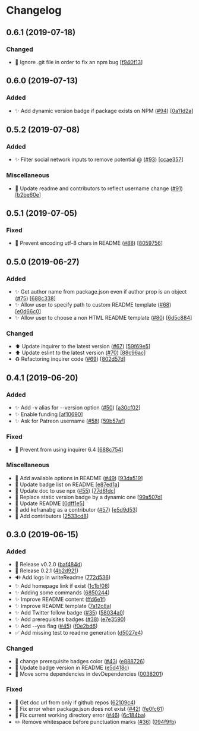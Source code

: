 # Changelog

<a name="0.6.1"></a>

## 0.6.1 (2019-07-18)

### Changed

- 🔧 Ignore .git file in order to fix an npm bug [[f940f13](https://github.com/kefranabg/readme-md-generator/commit/f940f130efef5ffdeb3f278e7435570c95363acb)]

<a name="0.6.0"></a>

## 0.6.0 (2019-07-13)

### Added

- ✨ Add dynamic version badge if package exists on NPM ([#94](https://github.com/kefranabg/readme-md-generator/issues/94)) [[0a11d2a](https://github.com/kefranabg/readme-md-generator/commit/0a11d2ae3a7ea767e4f0138f7b1d21e114fb991a)]

<a name="0.5.2"></a>

## 0.5.2 (2019-07-08)

### Added

- ✨ Filter social network inputs to remove potential @ ([#93](https://github.com/kefranabg/readme-md-generator/issues/93)) [[ccae357](https://github.com/kefranabg/readme-md-generator/commit/ccae357ad2c8a3788a248075644cf27d312f226b)]

### Miscellaneous

- 📝 Update readme and contributors to reflect username change ([#91](https://github.com/kefranabg/readme-md-generator/issues/91)) [[b2be60e](https://github.com/kefranabg/readme-md-generator/commit/b2be60e8bb429c9c440c6602f4f4ebec51b6d889)]

<a name="0.5.1"></a>

## 0.5.1 (2019-07-05)

### Fixed

- 🐛 Prevent encoding utf-8 chars in README ([#88](https://github.com/kefranabg/readme-md-generator/issues/88)) [[8059756](https://github.com/kefranabg/readme-md-generator/commit/80597564e0fd9e0b8c69c333929d02e9ec9ae0b0)]

<a name="0.5.0"></a>

## 0.5.0 (2019-06-27)

### Added

- ✨ Get author name from package.json even if author prop is an object ([#75](https://github.com/kefranabg/readme-md-generator/issues/75)) [[688c338](https://github.com/kefranabg/readme-md-generator/commit/688c33833188a5487ff6df024d4993404ee0406c)]
- ✨ Allow user to specify path to custom README template ([#68](https://github.com/kefranabg/readme-md-generator/issues/68)) [[e0d66c0](https://github.com/kefranabg/readme-md-generator/commit/e0d66c002c8108ff3ae142979a5c8003a28a8107)]
- ✨ Allow user to choose a non HTML README template ([#80](https://github.com/kefranabg/readme-md-generator/issues/80)) [[6d5c884](https://github.com/kefranabg/readme-md-generator/commit/6d5c8848c476fc2770204f215ddd6f48d539b4e0)]

### Changed

- ⬆️ Update inquirer to the latest version ([#67](https://github.com/kefranabg/readme-md-generator/issues/67)) [[59f69e5](https://github.com/kefranabg/readme-md-generator/commit/59f69e51ec1caae17230d9331a2c14b04bd2825e)]
- ⬆️ Update eslint to the latest version ([#70](https://github.com/kefranabg/readme-md-generator/issues/70)) [[88c96ac](https://github.com/kefranabg/readme-md-generator/commit/88c96ac31acfa12381a33d39a2953f3405053870)]
- ♻️ Refactoring inquirer code ([#69](https://github.com/kefranabg/readme-md-generator/issues/69)) [[802d57d](https://github.com/kefranabg/readme-md-generator/commit/802d57d8af2e2cdcdbddea86c2fa2225db6d4516)]

<a name="0.4.1"></a>

## 0.4.1 (2019-06-20)

### Added

- ✨ Add -v alias for --version option ([#50](https://github.com/kefranabg/readme-md-generator/issues/50)) [[a30cf02](https://github.com/kefranabg/readme-md-generator/commit/a30cf02531a4d26e85ed5e9db9ada6262d478711)]
- ✨ Enable funding [[af10690](https://github.com/kefranabg/readme-md-generator/commit/af10690857df92d29807a37abce055d5351f99f4)]
- ✨ Ask for Patreon username ([#58](https://github.com/kefranabg/readme-md-generator/issues/58)) [[59b57af](https://github.com/kefranabg/readme-md-generator/commit/59b57af7aa5ce91ff0ce1998bff835d781b5df79)]

### Fixed

- 🐛 Prevent from using inquirer 6.4 [[688c754](https://github.com/kefranabg/readme-md-generator/commit/688c754584bfb7d9191eb30e18563e16f2a7b3ff)]

### Miscellaneous

- 📝 Add available options in README ([#49](https://github.com/kefranabg/readme-md-generator/issues/49)) [[93da519](https://github.com/kefranabg/readme-md-generator/commit/93da51958d04335674201490cb90b9f04f5551bb)]
- 📝 Update badge list on README [[e87ed1a](https://github.com/kefranabg/readme-md-generator/commit/e87ed1ae92f04cc94e06a3e6339090588b3eaa17)]
- 📝 Update doc to use npx ([#55](https://github.com/kefranabg/readme-md-generator/issues/55)) [[77d6fdc](https://github.com/kefranabg/readme-md-generator/commit/77d6fdc4f0a2d9b86d3169f35ed8eab355ebcd68)]
- 📝 Replace static version badge by a dynamic one [[99a507d](https://github.com/kefranabg/readme-md-generator/commit/99a507d6ebf54b58aaf941e1752e7e4d16565a53)]
- 📝 Update README [[0dff1e5](https://github.com/kefranabg/readme-md-generator/commit/0dff1e5562404559b2ad64ccf0c8fc3d1df73f92)]
- 📝 add kefranabg as a contributor ([#57](https://github.com/kefranabg/readme-md-generator/issues/57)) [[e5d9d53](https://github.com/kefranabg/readme-md-generator/commit/e5d9d5376b8341e06005e497728935c2874631b6)]
- 👥 Add contributors [[2533cd8](https://github.com/kefranabg/readme-md-generator/commit/2533cd8f2c8c78a043e67ca2bead9b4606606121)]

<a name="0.3.0"></a>

## 0.3.0 (2019-06-15)

### Added

- 🔖 Release v0.2.0 ([baf484d](https://github.com/kefranabg/readme-md-generator/commit/baf484d203db37dbb6d7685db61f356095da5f56))
- 🔖 Release 0.2.1 ([4b2d921](https://github.com/kefranabg/readme-md-generator/commit/4b2d9214e5169d7d593ac3c36bc529c7dd2c2ab8))
- 🔊 Add logs in writeReadme ([772d536](https://github.com/kefranabg/readme-md-generator/commit/772d536a99fea4d0a8024fedb02664ae3a968351))
- ✨ Add homepage link if exist ([1c1bf08](https://github.com/kefranabg/readme-md-generator/commit/1c1bf08b29ef16a677114d74eb145d3a83f3c35a))
- ✨ Adding some commands ([6850244](https://github.com/kefranabg/readme-md-generator/commit/685024493f8670559df643b551f383b9cbf434b0))
- ✨ Improve README content ([ffd6e1f](https://github.com/kefranabg/readme-md-generator/commit/ffd6e1f9653c31168bf025e797e05951bc9ab15a))
- ✨ Improve README template ([7a12c8a](https://github.com/kefranabg/readme-md-generator/commit/7a12c8a687f50da7fee1c2b2352363f3abf1e71f))
- ✨ Add Twitter follow badge ([#35](https://github.com/kefranabg/readme-md-generator/issues/35)) ([58034a0](https://github.com/kefranabg/readme-md-generator/commit/58034a00bfdf6ea50e4ffabdd39657dfce317fee))
- ✨ Add prerequisites badges ([#38](https://github.com/kefranabg/readme-md-generator/issues/38)) ([e7e3590](https://github.com/kefranabg/readme-md-generator/commit/e7e3590023027f80acde722aa91824d9bc3d0b26))
- ✨ Add --yes flag ([#45](https://github.com/kefranabg/readme-md-generator/issues/45)) ([f0e2bd6](https://github.com/kefranabg/readme-md-generator/commit/f0e2bd6aaa0ed7b47843482046d4c443db5643c7))
- ✅ Add missing test to readme generation ([d5027e4](https://github.com/kefranabg/readme-md-generator/commit/d5027e4d0e0d31e9059729e208e20908b299f040))

### Changed

- 💄 change prerequisite badges color ([#43](https://github.com/kefranabg/readme-md-generator/issues/43)) ([e888726](https://github.com/kefranabg/readme-md-generator/commit/e888726b471a28265ed689786f85c8618b9af957))
- 💬 Update badge version in README ([e5d418c](https://github.com/kefranabg/readme-md-generator/commit/e5d418c2b3b7e6fcbb2e5631adb70b51c2b82843))
- 🔧 Move some dependencies in devDependencies ([0038201](https://github.com/kefranabg/readme-md-generator/commit/0038201ec94f1d31b3473948cdfd9f950466d4ad))

### Fixed

- 🐛 Get doc url from only if github repos ([62109c4](https://github.com/kefranabg/readme-md-generator/commit/62109c4b315613100b7adf9b9714b5a7e6c00b31))
- 🐛 Fix error when package.json does not exist ([#42](https://github.com/kefranabg/readme-md-generator/issues/42)) ([fe0fc61](https://github.com/kefranabg/readme-md-generator/commit/fe0fc61e4664baf457e1d6f4a35e50e8cd325c10))
- 🐛 Fix current working directory error ([#46](https://github.com/kefranabg/readme-md-generator/issues/46)) ([6c184ba](https://github.com/kefranabg/readme-md-generator/commit/6c184ba009cfafb25adb1ff7ba6e1c4570de7503))
- ✏️ Remove whitespace before punctuation marks ([#36](https://github.com/kefranabg/readme-md-generator/issues/36)) ([094f9fb](https://github.com/kefranabg/readme-md-generator/commit/094f9fb5e7ebe6cc9001d1fe54cd9be0362730bd))

